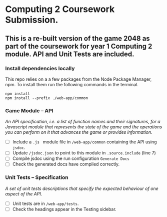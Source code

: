 # Computing 2 Coursework Submission.
## This is a re-built version of the game 2048 as part of the coursework for year 1 Computing 2 module. API and Unit Tests are included.
### Install dependencies locally
This repo relies on a a few packages from the Node Package Manager, npm.
To install them run the following commands in the terminal.
```properties
npm install
npm install --prefix ./web-app/common
```
### Game Module – API
*An API specification, i.e. a list of function names and their signatures, for a Javascript module that represents the state of the game and the operations you can perform on it that advances the game or provides information.*

- [ ] Include a `.js ` module file in `/web-app/common` containing the API using `jsdoc`.
- [ ] Update `/jsdoc.json` to point to this module in `.source.include` (line 7)
- [ ] Compile jsdoc using the run configuration `Generate Docs`
- [ ] Check the generated docs have compiled correctly.

### Unit Tests – Specification
*A set of unit tests descriptions that specify the expected behaviour of one aspect of the API.*

- [ ] Unit tests are in `/web-app/tests`.
- [ ] Check the headings appear in the Testing sidebar.
